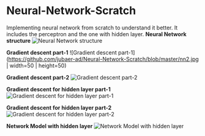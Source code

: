 # Neural-Network-Scratch
Implementing neural network from scratch to understand it better. It includes the perceptron and the one with hidden layer.
**Neural Network structure**
![Neural Network structure](https://github.com/jubaer-ad/Neural-Network-Scratch/blob/master/nn1.jpg)

**Gradient descent part-1**
![Gradient descent part-1](https://github.com/jubaer-ad/Neural-Network-Scratch/blob/master/nn2.jpg | width=50 | height=50)

**Gradient descent part-2**
![Gradient descent part-2](https://github.com/jubaer-ad/Neural-Network-Scratch/blob/master/nn3.jpg)

**Gradient descent for hidden layer part-1**
![Gradient descent for hidden layer part-1](https://github.com/jubaer-ad/Neural-Network-Scratch/blob/master/nn4.jpg)

**Gradient descent for hidden layer part-2**
![Gradient descent for hidden layer part-2](https://github.com/jubaer-ad/Neural-Network-Scratch/blob/master/nn5.jpg)

**Network Model with hidden layer**
![Network Model with hidden layer](https://github.com/jubaer-ad/Neural-Network-Scratch/blob/master/nn6.jpg)
